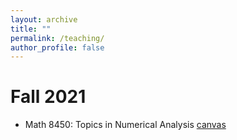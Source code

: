 ```yaml
---
layout: archive
title: ""
permalink: /teaching/
author_profile: false
---
```


# Fall 2021

- Math 8450: Topics in Numerical Analysis [canvas](https://canvas.umn.edu/courses/276592)
